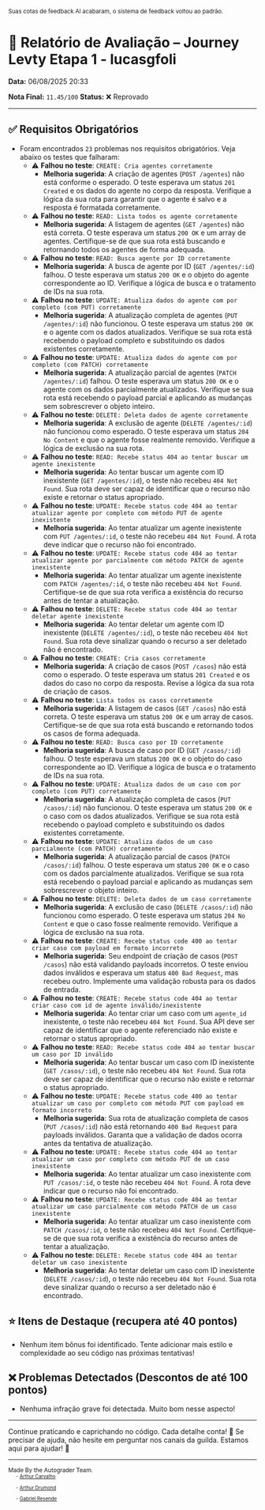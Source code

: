 <sup>Suas cotas de feedback AI acabaram, o sistema de feedback voltou ao padrão.</sup>

# 🧪 Relatório de Avaliação – Journey Levty Etapa 1 - lucasgfoli

**Data:** 06/08/2025 20:33

**Nota Final:** `11.45/100`
**Status:** ❌ Reprovado

---
## ✅ Requisitos Obrigatórios
- Foram encontrados `23` problemas nos requisitos obrigatórios. Veja abaixo os testes que falharam:
  - ⚠️ **Falhou no teste**: `CREATE: Cria agentes corretamente`
    - **Melhoria sugerida**: A criação de agentes (`POST /agentes`) não está conforme o esperado. O teste esperava um status `201 Created` e os dados do agente no corpo da resposta. Verifique a lógica da sua rota para garantir que o agente é salvo e a resposta é formatada corretamente.
  - ⚠️ **Falhou no teste**: `READ: Lista todos os agente corretamente`
    - **Melhoria sugerida**: A listagem de agentes (`GET /agentes`) não está correta. O teste esperava um status `200 OK` e um array de agentes. Certifique-se de que sua rota está buscando e retornando todos os agentes de forma adequada.
  - ⚠️ **Falhou no teste**: `READ: Busca agente por ID corretamente`
    - **Melhoria sugerida**: A busca de agente por ID (`GET /agentes/:id`) falhou. O teste esperava um status `200 OK` e o objeto do agente correspondente ao ID. Verifique a lógica de busca e o tratamento de IDs na sua rota.
  - ⚠️ **Falhou no teste**: `UPDATE: Atualiza dados do agente com por completo (com PUT) corretamente`
    - **Melhoria sugerida**: A atualização completa de agentes (`PUT /agentes/:id`) não funcionou. O teste esperava um status `200 OK` e o agente com os dados atualizados. Verifique se sua rota está recebendo o payload completo e substituindo os dados existentes corretamente.
  - ⚠️ **Falhou no teste**: `UPDATE: Atualiza dados do agente com por completo (com PATCH) corretamente`
    - **Melhoria sugerida**: A atualização parcial de agentes (`PATCH /agentes/:id`) falhou. O teste esperava um status `200 OK` e o agente com os dados parcialmente atualizados. Verifique se sua rota está recebendo o payload parcial e aplicando as mudanças sem sobrescrever o objeto inteiro.
  - ⚠️ **Falhou no teste**: `DELETE: Deleta dados de agente corretamente`
    - **Melhoria sugerida**: A exclusão de agente (`DELETE /agentes/:id`) não funcionou como esperado. O teste esperava um status `204 No Content` e que o agente fosse realmente removido. Verifique a lógica de exclusão na sua rota.
  - ⚠️ **Falhou no teste**: `READ: Recebe status 404 ao tentar buscar um agente inexistente`
    - **Melhoria sugerida**: Ao tentar buscar um agente com ID inexistente (`GET /agentes/:id`), o teste não recebeu `404 Not Found`. Sua rota deve ser capaz de identificar que o recurso não existe e retornar o status apropriado.
  - ⚠️ **Falhou no teste**: `UPDATE: Recebe status code 404 ao tentar atualizar agente por completo com método PUT de agente inexistente`
    - **Melhoria sugerida**: Ao tentar atualizar um agente inexistente com `PUT /agentes/:id`, o teste não recebeu `404 Not Found`. A rota deve indicar que o recurso não foi encontrado.
  - ⚠️ **Falhou no teste**: `UPDATE: Recebe status code 404 ao tentar atualizar agente por parcialmente com método PATCH de agente inexistente`
    - **Melhoria sugerida**: Ao tentar atualizar um agente inexistente com `PATCH /agentes/:id`, o teste não recebeu `404 Not Found`. Certifique-se de que sua rota verifica a existência do recurso antes de tentar a atualização.
  - ⚠️ **Falhou no teste**: `DELETE: Recebe status code 404 ao tentar deletar agente inexistente`
    - **Melhoria sugerida**: Ao tentar deletar um agente com ID inexistente (`DELETE /agentes/:id`), o teste não recebeu `404 Not Found`. Sua rota deve sinalizar quando o recurso a ser deletado não é encontrado.
  - ⚠️ **Falhou no teste**: `CREATE: Cria casos corretamente`
    - **Melhoria sugerida**: A criação de casos (`POST /casos`) não está como o esperado. O teste esperava um status `201 Created` e os dados do caso no corpo da resposta. Revise a lógica da sua rota de criação de casos.
  - ⚠️ **Falhou no teste**: `Lista todos os casos corretamente`
    - **Melhoria sugerida**: A listagem de casos (`GET /casos`) não está correta. O teste esperava um status `200 OK` e um array de casos. Certifique-se de que sua rota está buscando e retornando todos os casos de forma adequada.
  - ⚠️ **Falhou no teste**: `READ: Busca caso por ID corretamente`
    - **Melhoria sugerida**: A busca de caso por ID (`GET /casos/:id`) falhou. O teste esperava um status `200 OK` e o objeto do caso correspondente ao ID. Verifique a lógica de busca e o tratamento de IDs na sua rota.
  - ⚠️ **Falhou no teste**: `UPDATE: Atualiza dados de um caso com por completo (com PUT) corretamente`
    - **Melhoria sugerida**: A atualização completa de casos (`PUT /casos/:id`) não funcionou. O teste esperava um status `200 OK` e o caso com os dados atualizados. Verifique se sua rota está recebendo o payload completo e substituindo os dados existentes corretamente.
  - ⚠️ **Falhou no teste**: `UPDATE: Atualiza dados de um caso parcialmente (com PATCH) corretamente`
    - **Melhoria sugerida**: A atualização parcial de casos (`PATCH /casos/:id`) falhou. O teste esperava um status `200 OK` e o caso com os dados parcialmente atualizados. Verifique se sua rota está recebendo o payload parcial e aplicando as mudanças sem sobrescrever o objeto inteiro.
  - ⚠️ **Falhou no teste**: `DELETE: Deleta dados de um caso corretamente`
    - **Melhoria sugerida**: A exclusão de caso (`DELETE /casos/:id`) não funcionou como esperado. O teste esperava um status `204 No Content` e que o caso fosse realmente removido. Verifique a lógica de exclusão na sua rota.
  - ⚠️ **Falhou no teste**: `CREATE: Recebe status code 400 ao tentar criar caso com payload em formato incorreto`
    - **Melhoria sugerida**: Seu endpoint de criação de casos (`POST /casos`) não está validando payloads incorretos. O teste enviou dados inválidos e esperava um status `400 Bad Request`, mas recebeu outro. Implemente uma validação robusta para os dados de entrada.
  - ⚠️ **Falhou no teste**: `CREATE: Recebe status code 404 ao tentar criar caso com id de agente inválido/inexistente`
    - **Melhoria sugerida**: Ao tentar criar um caso com um `agente_id` inexistente, o teste não recebeu `404 Not Found`. Sua API deve ser capaz de identificar que o agente referenciado não existe e retornar o status apropriado.
  - ⚠️ **Falhou no teste**: `READ: Recebe status code 404 ao tentar buscar um caso por ID inválido`
    - **Melhoria sugerida**: Ao tentar buscar um caso com ID inexistente (`GET /casos/:id`), o teste não recebeu `404 Not Found`. Sua rota deve ser capaz de identificar que o recurso não existe e retornar o status apropriado.
  - ⚠️ **Falhou no teste**: `UPDATE: Recebe status code 400 ao tentar atualizar um caso por completo com método PUT com payload em formato incorreto`
    - **Melhoria sugerida**: Sua rota de atualização completa de casos (`PUT /casos/:id`) não está retornando `400 Bad Request` para payloads inválidos. Garanta que a validação de dados ocorra antes da tentativa de atualização.
  - ⚠️ **Falhou no teste**: `UPDATE: Recebe status code 404 ao tentar atualizar um caso por completo com método PUT de um caso inexistente`
    - **Melhoria sugerida**: Ao tentar atualizar um caso inexistente com `PUT /casos/:id`, o teste não recebeu `404 Not Found`. A rota deve indicar que o recurso não foi encontrado.
  - ⚠️ **Falhou no teste**: `UPDATE: Recebe status code 404 ao tentar atualizar um caso parcialmente com método PATCH de um caso inexistente`
    - **Melhoria sugerida**: Ao tentar atualizar um caso inexistente com `PATCH /casos/:id`, o teste não recebeu `404 Not Found`. Certifique-se de que sua rota verifica a existência do recurso antes de tentar a atualização.
  - ⚠️ **Falhou no teste**: `DELETE: Recebe status code 404 ao tentar deletar um caso inexistente`
    - **Melhoria sugerida**: Ao tentar deletar um caso com ID inexistente (`DELETE /casos/:id`), o teste não recebeu `404 Not Found`. Sua rota deve sinalizar quando o recurso a ser deletado não é encontrado.

## ⭐ Itens de Destaque (recupera até 40 pontos)
- Nenhum item bônus foi identificado. Tente adicionar mais estilo e complexidade ao seu código nas próximas tentativas!

## ❌ Problemas Detectados (Descontos de até 100 pontos)
- Nenhuma infração grave foi detectada. Muito bom nesse aspecto!

---
Continue praticando e caprichando no código. Cada detalhe conta! 💪
Se precisar de ajuda, não hesite em perguntar nos canais da guilda. Estamos aqui para ajudar! 🤝

---
<sup>Made By the Autograder Team.</sup><br>&nbsp;&nbsp;&nbsp;&nbsp;<sup><sup>- [Arthur Carvalho](https://github.com/ArthurCRodrigues)</sup></sup><br>&nbsp;&nbsp;&nbsp;&nbsp;<sup><sup>- [Arthur Drumond](https://github.com/drumondpucminas)</sup></sup><br>&nbsp;&nbsp;&nbsp;&nbsp;<sup><sup>- [Gabriel Resende](https://github.com/gnvr29)</sup></sup>